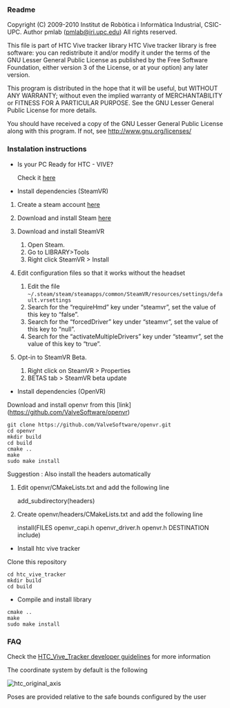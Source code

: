 ### Readme

Copyright (C) 2009-2010 Institut de Robòtica i Informàtica Industrial, CSIC-UPC.
Author pmlab (pmlab@iri.upc.edu)
All rights reserved.

This file is part of HTC Vive tracker library
HTC Vive tracker library is free software: you can redistribute it and/or modify
it under the terms of the GNU Lesser General Public License as published by
the Free Software Foundation, either version 3 of the License, or
at your option) any later version.

This program is distributed in the hope that it will be useful,
but WITHOUT ANY WARRANTY; without even the implied warranty of
MERCHANTABILITY or FITNESS FOR A PARTICULAR PURPOSE.  See the
GNU Lesser General Public License for more details.

You should have received a copy of the GNU Lesser General Public License
along with this program.  If not, see <http://www.gnu.org/licenses/>


### Instalation instructions

* Is your PC Ready for HTC - VIVE? 

    Check it [here](https://www.vive.com/us/ready/)

* Install dependencies (SteamVR)

1. Create a steam account [here](https://store.steampowered.com/join/?)
2. Download and install Steam [here](https://store.steampowered.com/about/)
3. Download and install SteamVR

    1. Open Steam.
    2. Go to LIBRARY>Tools
    3. Right click SteamVR > Install
    
4. Edit configuration files so that it works without the headset

    1. Edit the file ``` ~/.steam/steam/steamapps/common/SteamVR/resources/settings/default.vrsettings ``` 
    2. Search for the “requireHmd” key under “steamvr”, set the value of this key to “false”.
    3. Search for the “forcedDriver” key under “steamvr”, set the value of this key to “null”.
    4. Search for the “activateMultipleDrivers” key under “steamvr”, set the value of this key to “true”.
5. Opt-in to SteamVR Beta.

    1. Right click on SteamVR > Properties
    2. BETAS tab > SteamVR beta update
    
* Install dependencies (OpenVR)

Download and install openvr from this [link] (https://github.com/ValveSoftware/openvr)


```
git clone https://github.com/ValveSoftware/openvr.git
cd openvr
mkdir build
cd build
cmake ..
make
sudo make install
```

Suggestion : Also install the headers automatically

1. Edit openvr/CMakeLists.txt and add the following line

    add_subdirectory(headers)   
2. Create openvr/headers/CMakeLists.txt and add the following line

    install(FILES openvr_capi.h openvr_driver.h openvr.h DESTINATION include)


* Install htc vive tracker


Clone this repository 

```
cd htc_vive_tracker
mkdir build
cd build
```

* Compile and install library


```
cmake ..
make
sudo make install
```

### FAQ

Check the [HTC_Vive_Tracker developer guidelines](https://dl.vive.com/Tracker/Guideline/HTC_Vive_Tracker(2018)_Developer+Guidelines_v1.0.pdf) for more information 

The coordinate system by default is the following 


![htc_original_axis](/uploads/e937a55d83778901d9228423524b4c42/htc_original_axis.png)

 Poses are provided relative to the safe bounds configured by the user
